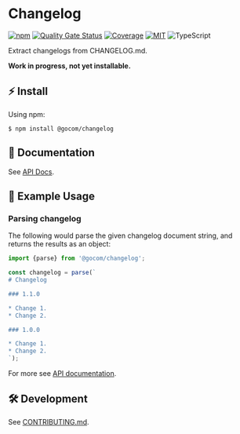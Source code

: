 Changelog
=====

[![npm](https://img.shields.io/npm/v/%40gocom%2Fchangelog)](https://www.npmjs.com/package/@gocom/changelog) [![Quality Gate Status](https://sonarcloud.io/api/project_badges/measure?project=gocom_changelog&metric=alert_status)](https://sonarcloud.io/summary/new_code?id=gocom_changelog) [![Coverage](https://sonarcloud.io/api/project_badges/measure?project=gocom_changelog&metric=coverage)](https://sonarcloud.io/summary/new_code?id=gocom_changelog) [![MIT](https://img.shields.io/badge/license-MIT-green)](https://github.com/gocom/changelog/blob/master/CONTRIBUTING.md) ![TypeScript](https://img.shields.io/badge/types-TypeScript-blue)

Extract changelogs from CHANGELOG.md.

**Work in progress, not yet installable.**

⚡ Install
-----

Using npm:

```shell
$ npm install @gocom/changelog
```

📖 Documentation
-----

See [API Docs](https://github.com/gocom/changelog/blob/docs/master/Public/API.md).

📝 Example Usage
-----

### Parsing changelog

The following would parse the given changelog document string, and returns the results as an object:

```typescript
import {parse} from '@gocom/changelog';

const changelog = parse(`
# Changelog

### 1.1.0

* Change 1.
* Change 2.

### 1.0.0

* Change 1.
* Change 2.
`);
```

For more see [API documentation](https://github.com/gocom/changelog/blob/docs/master/Public/API.md).

🛠️ Development
-----

See [CONTRIBUTING.md](https://github.com/gocom/changelog/blob/master/CONTRIBUTING.md).
